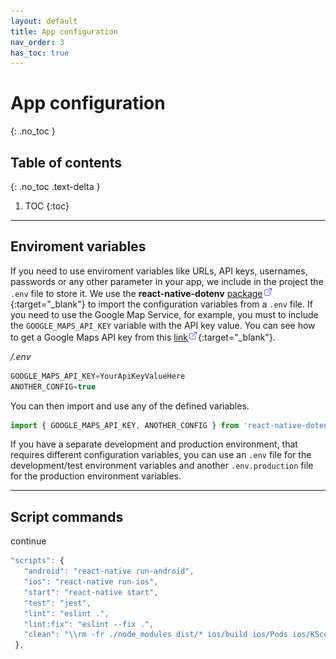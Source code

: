 ```yaml
---
layout: default
title: App configuration
nav_order: 3
has_toc: true
---
```

# App configuration
{: .no_toc }

## Table of contents
{: .no_toc .text-delta }

1. TOC
{:toc}

---
## Enviroment variables

If you need to use enviroment variables like URLs, API keys, usernames, passwords or any other parameter in your app, we include in the project the `.env` file to store it. We use the **react-native-dotenv** [package![icon](/images/ext-link.png)](https://www.npmjs.com/package/react-native-dotenv){:target="_blank"} to import the configuration variables from a `.env` file. If you need to use the Google Map Service, for example, you must to include the `GOOGLE_MAPS_API_KEY` variable with the API key value. You can see how to get a Google Maps API key from this [link![icon](/images/ext-link.png)](https://developers.google.com/maps/documentation/embed/get-api-key){:target="_blank"}.

_/.env_
``` js
GOOGLE_MAPS_API_KEY=YourApiKeyValueHere
ANOTHER_CONFIG=true
```
You can then import and use any of the defined variables.
``` js
import { GOOGLE_MAPS_API_KEY, ANOTHER_CONFIG } from 'react-native-dotenv';
```
If you have a separate development and production environment, that requires different configuration variables, you can use an `.env` file for the development/test environment variables and another `.env.production` file for the production environment variables.

---
## Script commands

 continue

 ```js
 "scripts": {
    "android": "react-native run-android",
    "ios": "react-native run-ios",
    "start": "react-native start",
    "test": "jest",
    "lint": "eslint .",
    "lint:fix": "eslint --fix .",
    "clean": "\\rm -fr ./node_modules dist/* ios/build ios/Pods ios/KScoreApp.xcarchive android/build android/app/build public/js public/assets && yarn"
  },
 ```